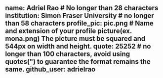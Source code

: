 name: Adriel Rao # No longer than 28 characters
institution: Simon Fraser University # no longer than 58 characters
profile_pic: pic.png # Name and extension of your profile picture(ex. mona.png) The picture must be squared and 544px on width and height.
quote: 25252 # no longer than 100 characters, avoid using quotes(") to guarantee the format remains the same.
github_user: adrielrao
---

